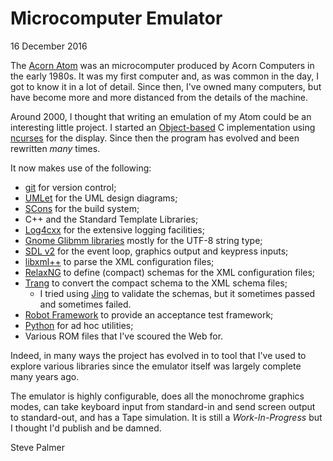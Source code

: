 Microcomputer Emulator
======================

16 December 2016

The [Acorn Atom](https://en.wikipedia.org/wiki/Acorn_Atom) was an
microcomputer produced by Acorn Computers in the early 1980s.  It was
my first computer and, as was common in the day, I got to know it in a
lot of detail.  Since then, I've owned many computers, but have become
more and more distanced from the details of the machine.

Around 2000, I thought that writing an emulation of my Atom could be
an interesting little project.  I started an
[Object-based](https://en.wikipedia.org/wiki/Object-based_language) C
implementation using [ncurses](https://en.wikipedia.org/wiki/Ncurses)
for the display.  Since then the program has evolved and been
rewritten *many* times.

It now makes use of the following:
* [git](https://git-scm.com/) for version control;
* [UMLet](http://www.umlet.com/) for the UML design diagrams;
* [SCons](http://scons.org/) for the build system;
* C++ and the Standard Template Libraries;
* [Log4cxx](https://logging.apache.org/log4cxx/latest_stable/) for the
  extensive logging facilities;
* [Gnome Glibmm libraries](https://developer.gnome.org/glibmm/stable/)
  mostly for the UTF-8 string type;
* [SDL v2](https://www.libsdl.org/) for the event loop, graphics
  output and keypress inputs;
* [libxml++](http://libxmlplusplus.sourceforge.net/) to parse the XML
  configuration files;
* [RelaxNG](http://relaxng.org/) to define (compact) schemas for the
  XML configuration files;
* [Trang](http://www.thaiopensource.com/relaxng/trang.html) to convert
  the compact schema to the XML schema files;
  * I tried using
    [Jing](http://www.thaiopensource.com/relaxng/jing.html) to
    validate the schemas, but it sometimes passed and sometimes failed.
* [Robot Framework](http://robotframework.org/) to provide an
  acceptance test framework;
* [Python](https://www.python.org/) for ad hoc utilities;
* Various ROM files that I've scoured the Web for.

Indeed, in many ways the project has evolved in to tool that I've used
to explore various libraries since the emulator itself was largely
complete many years ago.

The emulator is highly configurable, does all the monochrome graphics
modes, can take keyboard input from standard-in and send screen output
to standard-out, and has a Tape simulation.  It is still a
_Work-In-Progress_ but I thought I'd publish and be damned.

Steve Palmer
